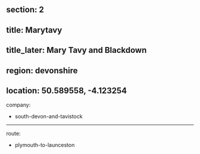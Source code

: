 section: 2
----
title: Marytavy
----
title_later: Mary Tavy and Blackdown
----
region: devonshire
----
location: 50.589558, -4.123254
----
company:
- south-devon-and-tavistock
----
route:
- plymouth-to-launceston
